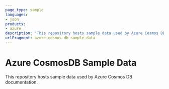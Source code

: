 ```yaml
---
page_type: sample
languages:
- json
products:
- azure
description: "This repository hosts sample data used by Azure Cosmos DB documentation."
urlFragment: azure-cosmos-db-sample-data
---
```


# Azure CosmosDB Sample Data

This repository hosts sample data used by Azure Cosmos DB documentation.


